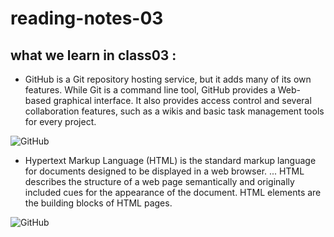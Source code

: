 # reading-notes-03

## what we learn in class03 : 

* GitHub is a Git repository hosting service, but it adds many of its own features. While Git is a command line tool, GitHub provides a Web-based graphical interface. It also provides access control and several collaboration features, such as a wikis and basic task management tools for every project.

![GitHub](https://miro.medium.com/max/719/1*WaaXnUvhvrswhBJSw4YTuQ.png)

* Hypertext Markup Language (HTML) is the standard markup language for documents designed to be displayed in a web browser. ... HTML describes the structure of a web page semantically and originally included cues for the appearance of the document. HTML elements are the building blocks of HTML pages.


![GitHub](https://static.arageek.com/wp-content/uploads/2018/12/html-e1544564368935.jpg)

